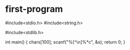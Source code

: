 # first-program
#include<stdio.h>
#include<string.h>

#include<stdlib.h>

int main()
{
    chars[100];
    scanf("%[^\n]%*c", &s);
    return 0;
}
